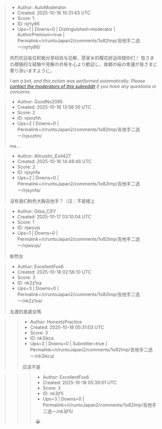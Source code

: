 > - Author: AutoModerator
> - Created: 2025-10-16 10:31:43 UTC
> - Score: 1
> - ID: njrty86
> - Ups=1 | Downs=0 | Distinguished=moderator | AuthorPremium=true | Permalink=/r/runtoJapan2/comments/1o82lmp/吉他手二选一/njrty86/
>
> 热烈欢迎各位积极分享经验与见解，愿家乡的樱花好运伴随你们！
> 皆さまの積極的な経験や見解の共有を心より歓迎し、故郷の桜の幸運が皆さまに寄り添いますように。
> 
> *I am a bot, and this action was performed automatically. Please [contact the moderators of this subreddit](/message/compose/?to=/r/runtoJapan2) if you have any questions or concerns.*

> - Author: GoodNo2095
> - Created: 2025-10-16 13:58:35 UTC
> - Score: 2
> - ID: njsozhh
> - Ups=2 | Downs=0 | Permalink=/r/runtoJapan2/comments/1o82lmp/吉他手二选一/njsozhh/
>
> me...

> - Author: Altruistic_Exit427
> - Created: 2025-10-16 14:48:46 UTC
> - Score: 2
> - ID: njsynfa
> - Ups=2 | Downs=0 | Permalink=/r/runtoJapan2/comments/1o82lmp/吉他手二选一/njsynfa/
>
> 没有我们粉色大胸吉他手？（注：不是楼上

> - Author: Gilse_CXY
> - Created: 2025-10-17 03:10:04 UTC
> - Score: 1
> - ID: njwsvjs
> - Ups=1 | Downs=0 | Permalink=/r/runtoJapan2/comments/1o82lmp/吉他手二选一/njwsvjs/
>
> 断然左

> - Author: ExcellentFox6
> - Created: 2025-10-18 02:56:10 UTC
> - Score: 3
> - ID: nk2z1xa
> - Ups=3 | Downs=0 | Permalink=/r/runtoJapan2/comments/1o82lmp/吉他手二选一/nk2z1xa/
>
> 左邊的是處女嗎

>> - Author: HonestzPractice
>> - Created: 2025-10-18 05:31:03 UTC
>> - Score: 3
>> - ID: nk3ikca
>> - Ups=3 | Downs=0 | Submitter=true | Permalink=/r/runtoJapan2/comments/1o82lmp/吉他手二选一/nk3ikca/
>>
>> 应该不是

>>> - Author: ExcellentFox6
>>> - Created: 2025-10-18 05:39:01 UTC
>>> - Score: 3
>>> - ID: nk3jf1i
>>> - Ups=3 | Downs=0 | Permalink=/r/runtoJapan2/comments/1o82lmp/吉他手二选一/nk3jf1i/
>>>
>>> 😭
